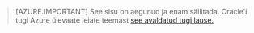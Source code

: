 > [AZURE.IMPORTANT]  See sisu on aegunud ja enam säilitada.  Oracle'i tugi Azure ülevaate leiate teemast [see avaldatud tugi lause.](http://www.oracle.com/technetwork/topics/cloud/faq-1963009.html#support)